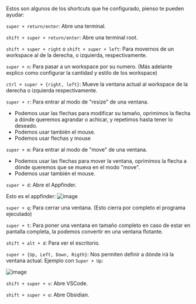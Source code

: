 Estos son algunos de los shortcuts que he configurado, pienso te pueden ayudar:

`super + return/enter`: Abre una terminal.

`shift + super + return/enter`: Abre una terminal root.

`shift + super + right` o `shift + super + left`: Para movernos de un workspace al de la derecha, o izquierda, respectivamente.

`super + n`: Para pasar a un workspace por su numero. (Más adelante explico como configurar la cantidad y estilo de los workspace)

`ctrl + super + {right, left}`: Mueve la ventana actual al workspace de la derecha o izquierda respectivamente.

`super + r`: Para entrar al modo de "resize" de una ventana.
- Podemos usar las flechas para modificar su tamaño, oprimimos la flecha a dónde queremos agrandar o achicar, y repetimos hasta tener lo deseado.
- Podemos usar también el mouse.
- Podemos usar flechas y mouse

`super + m`: Para entrar al modo de "move" de una ventana.
- Podemos usar las flechas para mover la ventana, oprimimos la flecha a dónde queremos que se mueva en el modo "move".
- Podemos usar también el mouse.

`super + d`: Abre el Appfinder.

Esto es el appfinder:
![image](https://github.com/Inf0sth/Kali-linux-Custom/assets/106565371/4528fd15-93dd-4ece-b5ab-00753eb49670)



`super + q`: Para cerrar una ventana. (Esto cierra por completo el programa ejecutado)

`super + t`: Para poner una ventana en tamaño completo en caso de estar en pantalla completa, la podemos convertir en una ventana flotante.

`shift + alt + d`: Para ver el escritorio.

`super + {Up, Left, Down, Rigth}`: Nos permiten definir a dónde irá la ventana actual. 
Ejemplo con `Super + Up`:

![image](https://github.com/Inf0sth/Kali-linux-Custom/assets/106565371/cb53d4fb-a970-4920-a0b3-7cc2eb5dc45c)

`shift + super + v`: Abre VSCode.

`shift + super + o`: Abre Obsidian.


